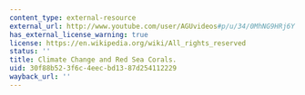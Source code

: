 ```yaml
---
content_type: external-resource
external_url: http://www.youtube.com/user/AGUvideos#p/u/34/0MhNG9HRj6Y
has_external_license_warning: true
license: https://en.wikipedia.org/wiki/All_rights_reserved
status: ''
title: Climate Change and Red Sea Corals.
uid: 30f88b52-3f6c-4eec-bd13-87d254112229
wayback_url: ''
---
```

